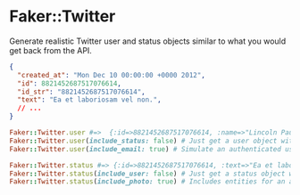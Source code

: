 # Faker::Twitter

Generate realistic Twitter user and status objects similar to what you would get back from the API.

```json
{
  "created_at": "Mon Dec 10 00:00:00 +0000 2012",
  "id": 8821452687517076614,
  "id_str": "8821452687517076614",
  "text": "Ea et laboriosam vel non.",
  // ...
}
```

```ruby
Faker::Twitter.user #=>  {:id=>8821452687517076614, :name=>"Lincoln Paucek", :screen_name=>"cody"...
Faker::Twitter.user(include_status: false) # Just get a user object with no embed status
Faker::Twitter.user(include_email: true) # Simulate an authenticated user with the email permission

Faker::Twitter.status #=> {:id=>8821452687517076614, :text=>"Ea et laboriosam vel non."...
Faker::Twitter.status(include_user: false) # Just get a status object with no embed user
Faker::Twitter.status(include_photo: true) # Includes entities for an attached image
```
